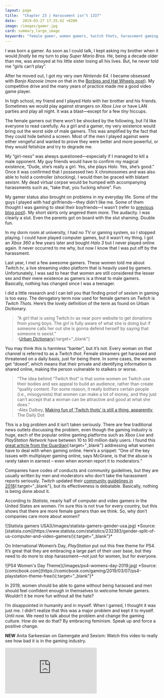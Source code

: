 ```yaml
---
layout: page
title:  "Chapter 23 | Harassment isn’t 1337"
date:   2019-03-27 17:35:42 +0200
image: /images/gamer.jpg
card: summary_large_image
keywords: "female gamer, women gamers, twitch thots, harassment gaming, online gaming harassment, women can be good at gaming"
---
```


I was born a gamer. As soon as I could talk, I kept asking my brother when it would *finally* be my turn to play *Super Mario Bros.* He, being a decade older than me, was annoyed at his little sister losing all his lives. But, he never told me “girls can’t play”.

After he moved out, I got my very own *Nintendo 64*. I became obsessed with *Banjo Kazooie* (more on that in the [Borbies and Hat Wheels post](https://www.evulving.com/2018/12/06/borbies-hatwheels.html)). My competitive drive and the many years of practice made me a good video game player.

In high school, my friend and I played *Halo* with her brother and his friends. Sometimes we would play against strangers on *Xbox Live* or have LAN parties and play all night. It was a blast—except for a few *tiny* hiccups. 

The female gamers out there won’t be shocked by the following, but I’d like everyone to read carefully. As a girl and a gamer, my very existence would bring out the worst side of male gamers. This was amplified by the fact that they could hide behind a screen. Most of the men I played against were either vengeful and wanted to prove they were better and more powerful, or they would fetishize and try to degrade me. 

My “girl-ness” was always questioned—especially if I managed to kill a male opponent. My guy friends would have to confirm my magical existence, “Dude, she’s really a girl. Yes, she plays *Halo*. Yes, she’s good.” Once it was confirmed that I possessed two X chromosomes and was also able to hold a controller (shocking), I would then be graced with blatant sexism. My dead virtual corpse would be humped with accompanying harassments such as, “take that, you fucking whore”. Fun.

My gamer status also brought on problems in my everyday life. Some of the guys I played with had girlfriends—they didn’t like me. Some of them thought I was gaming to steal their boyfriends—I wasn’t (refer to [previous blog post](https://www.evulving.com/2019/03/20/friends.html)). My short skirts only angered them more. The audacity. I was clearly a slut. Even the parents got on board with the slut shaming. Double fun.

In my dorm room at university, I had no TV or gaming system, so I stopped playing. I could have played computer games, but it wasn’t my thing. I got an *Xbox 360* a few years later and bought *Halo 3* but I never played online again. It never occurred to me why, but now I know that I was put off by the harassment.

Last year, I met a few awesome gamers. These women told me about *Twitch.tv*, a live streaming video platform that is heavily used by gamers. Unfortunately, I was sad to hear that women are still considered the lesser sex and their mere existence as gamers is a threat to male gamers. Basically, nothing has changed since I was a teenager.

I did a little research and I can tell you that finding proof of sexism in gaming is too easy. The derogatory term now used for female gamers on *Twitch* is *Twitch Thots*. Here’s the lovely definition of the term as found on Urban Dictionary. 

>“A girl that is using Twitch.tv as near porn website to get donations from young boys. The girl is fully aware of what she is doing but if someone calls her out she is gonna defend herself by saying that someone is sexist.”  
-[Urban Dictionary](https://www.urbandictionary.com/define.php?term=Twitch%20Thot){:target="_blank"}

You may think this is harmless “banter”, but it’s not. Every woman on that channel is referred to as a *Twitch thot*. Female streamers get harassed and threatened on a daily basis, just for being there. In some cases, the women get “doxed”, which means that their private and identifying information is shared online, making the person vulnerable to stalkers or worse. 

>“The idea behind “Twitch thot” is that some women on Twitch use their bodies and sex appeal to build an audience, rather than create “quality content. For some reason, it really bothers certain people (i.e., misogynists) that women can make a lot of money, and they just can’t accept that a woman can be attractive and good at what she does.”  
-Alex Dalbey, [Making fun of ‘Twitch thots’ is still a thing, apparently](https://www.dailydot.com/parsec/xqc-felix-lengyel-twitch-thots/), The Daily Dot 

This is a big problem and it isn’t taken seriously. There are few traditional news outlets discussing the problem, even though the gaming industry is huge, each of the popular online gaming platforms such as *Xbox Live* and *PlayStation Network* have between 10 to 90 million daily users. I found this [great article from the Guardian](https://www.theguardian.com/culture/2017/oct/24/hey-dude-do-this-the-last-resort-for-female-gamers-escaping-online-abuse){:target="_blank"} addressing what women have to deal with when gaming online. Here’s a snippet: “One of the key issues with multiplayer gaming online, says McGrane, is that the abuse is rarely taken in earnest – even when women report it to moderators.” 

Companies have codes of conducts and community guidelines, but they are usually written by men and moderators who don’t take the harassment reports seriously. *Twitch* updated their [community guidelines in 2018](https://www.twitch.tv/p/legal/community-guidelines/){:target="_blank"}, but its effectiveness is debatable. Basically, nothing is being done about it. 

According to *Statista*, nearly half of computer and video gamers in the United States are women. I’m sure this is not true for every country, but this shows that there are more female gamers than we think. So, why don’t companies care more about women?

<div class="image center" markdown="1">
![Statista gamers USA](/images/statista-gamers-gender-usa.jpg)
*Source: [statista.com](https://www.statista.com/statistics/232383/gender-split-of-us-computer-and-video-gamers/){:target="_blank"}*
</div>

On International Women’s Day, *PlayStation* put out this free theme for PS4. It’s great that they are embracing a large part of their user base, but they need to do more to stop harassment—not just for women, but for everyone.

<div class="image center" markdown="1">
![PS4 Women's Day Theme](/images/ps4-womens-day-2019.jpg)
*Source: [comicbook.com](https://comicbook.com/gaming/2019/03/07/ps4-playstation-theme-free/){:target="_blank"}*
</div>

In 2019, women should be able to game without being harassed and men should feel confident enough in themselves to welcome female gamers. Wouldn’t it be more fun without all the hate? 

I’m disappointed in humanity and in myself. When I gamed, I thought it was just me. I didn’t realize that this was a major problem and kept it to myself. Until now. We need to talk about the problem and change the gaming culture. How do we do that? By embracing feminism. Speak up and force a positive change.

**NEW** Anita Sarkeesian on Gamergate and Sexism: Watch this video to really see how bad it is in the gaming industry.
<p>
  <div class='embed-container'>
    <iframe src='https://www.youtube.com/embed/ggyVXHU0_ms' frameborder='0' allowfullscreen></iframe>
  </div>
</p>
